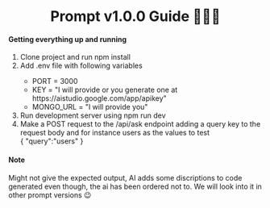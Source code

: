 <h1 align= "center">Prompt v1.0.0 Guide 🚀🚀🚀</h1>

<h4>Getting everything up and running</h4>
<ol>
  <li>Clone project and run npm install</li>
  <li>Add .env file with following variables</li>
     <ul>
       <li>PORT = 3000</li>
       <li>KEY = "I will provide or you generate one at https://aistudio.google.com/app/apikey"</li>
       <li>MONGO_URL = "I will provide you"</li>
     </ul>
  <li>Run development server using npm run dev</li>
  <li>Make a POST request to the /api/ask endpoint adding a query key to the request body and for instance users as the values to test</li>
  {
    "query":"users"
  }
</ol>


<h4>Note</h4>
<p>Might not give the expected output, AI adds some discriptions to code generated even though, the ai has been ordered not to. We will look into it in other prompt versions 😉</p>
